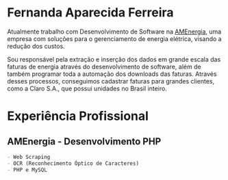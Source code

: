 # Fernanda Aparecida Ferreira

Atualmente trabalho com Desenvolvimento de Software na [AMEnergia](http://www.amenergia.com.br), uma empresa com soluções para o gerenciamento de energia elétrica, visando a redução dos custos.

Sou responsável pela extração e inserção dos dados em grande escala das faturas de energia através do desenvolvimento de software, além de também programar toda a automação dos downloads das faturas. Através desses processos, conseguimos cadastrar faturas para grandes clientes, como a Claro S.A., que possui unidades no Brasil inteiro.


# Experiência Profissional
## AMEnergia - Desenvolvimento PHP
```markdown
- Web Scraping
- OCR (Reconhecimento Óptico de Caracteres)
- PHP e MySQL
```
